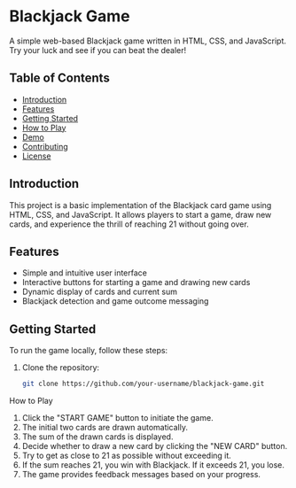 # Blackjack Game
A simple web-based Blackjack game written in HTML, CSS, and JavaScript. Try your luck and see if you can beat the dealer!

## Table of Contents

- [Introduction](#introduction)
- [Features](#features)
- [Getting Started](#getting-started)
- [How to Play](#how-to-play)
- [Demo](#demo)
- [Contributing](#contributing)
- [License](#license)

## Introduction

This project is a basic implementation of the Blackjack card game using HTML, CSS, and JavaScript. It allows players to start a game, draw new cards, and experience the thrill of reaching 21 without going over.

## Features

- Simple and intuitive user interface
- Interactive buttons for starting a game and drawing new cards
- Dynamic display of cards and current sum
- Blackjack detection and game outcome messaging

## Getting Started

To run the game locally, follow these steps:

1. Clone the repository:

   ```bash
   git clone https://github.com/your-username/blackjack-game.git


How to Play
1. Click the "START GAME" button to initiate the game.
2. The initial two cards are drawn automatically.
3. The sum of the drawn cards is displayed.
4. Decide whether to draw a new card by clicking the "NEW CARD" button.
5. Try to get as close to 21 as possible without exceeding it.
6. If the sum reaches 21, you win with Blackjack. If it exceeds 21, you lose.
7. The game provides feedback messages based on your progress.
